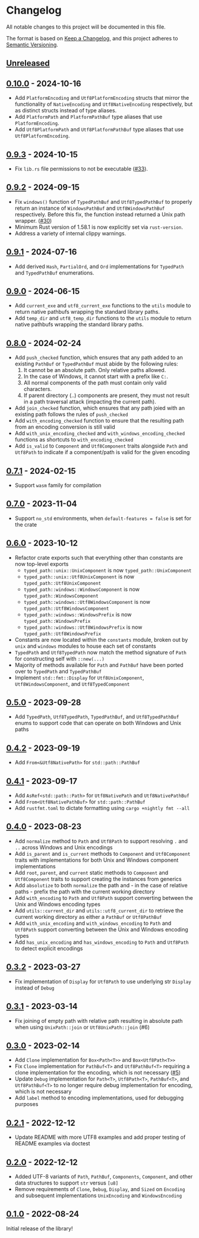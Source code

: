 # Changelog

All notable changes to this project will be documented in this file.

The format is based on [Keep a Changelog](https://keepachangelog.com/en/1.0.0/),
and this project adheres to [Semantic Versioning](https://semver.org/spec/v2.0.0.html).

## [Unreleased]

## [0.10.0] - 2024-10-16

* Add `PlatformEncoding` and `Utf8PlatformEncoding` structs that mirror the
  functionality of `NativeEncoding` and `Utf8NativeEncoding` respectively, but
  as distinct structs instead of type aliases.
* Add `PlatformPath` and `PlatformPathBuf` type aliases that use
  `PlatformEncoding`.
* Add `Utf8PlatformPath` and `Utf8PlatformPathBuf` type aliases that use
  `Utf8PlatformEncoding`.

## [0.9.3] - 2024-10-15

* Fix `lib.rs` file permissions to not be executable
  ([#33](https://github.com/chipsenkbeil/typed-path/pull/33)).

## [0.9.2] - 2024-09-15

* Fix `windows()` function of `TypedPathBuf` and `Utf8TypedPathBuf` to properly
  return an instance of `WindowsPathBuf` and `Utf8WindowsPathBuf` respectively.
  Before this fix, the function instead returned a Unix path wrapper.
  ([#30](https://github.com/chipsenkbeil/typed-path/pull/30))
* Minimum Rust version of 1.58.1 is now explicitly set via `rust-version`.
* Address a variety of internal clippy warnings.

## [0.9.1] - 2024-07-16

* Add derived `Hash`, `PartialOrd`, and `Ord` implementations for `TypedPath` and `TypedPathBuf` enumerations.

## [0.9.0] - 2024-06-15

* Add `current_exe` and `utf8_current_exe` functions to the `utils` module to return native pathbufs wrapping the standard library paths.
* Add `temp_dir` and `utf8_temp_dir` functions to the `utils` module to return native pathbufs wrapping the standard library paths.

## [0.8.0] - 2024-02-24

* Add `push_checked` function, which ensures that any path added to an existing `PathBuf` or `TypedPathBuf` must abide by the following rules:
    1. It cannot be an absolute path. Only relative paths allowed.
    2. In the case of Windows, it cannot start with a prefix like `C:`.
    3. All normal components of the path must contain only valid characters.
    4. If parent directory (..) components are present, they must not result in a path traversal attack (impacting the current path).
* Add `join_checked` function, which ensures that any path joied with an existing path follows the rules of `push_checked`
* Add `with_encoding_checked` function to ensure that the resulting path from an encoding conversion is still valid
* Add `with_unix_encoding_checked` and `with_windows_encoding_checked` functions as shortcuts to `with_encoding_checked`
* Add `is_valid` to `Component` and `Utf8Component` traits alongside `Path` and `Utf8Path` to indicate if a component/path is valid for the given encoding

## [0.7.1] - 2024-02-15

* Support `wasm` family for compilation

## [0.7.0] - 2023-11-04

* Support `no_std` environments, when `default-features = false` is set for the crate

## [0.6.0] - 2023-10-12

* Refactor crate exports such that everything other than constants are now
  top-level exports
  * `typed_path::unix::UnixComponent` is now `typed_path::UnixComponent`
  * `typed_path::unix::Utf8UnixComponent` is now `typed_path::Utf8UnixComponent`
  * `typed_path::windows::WindowsComponent` is now `typed_path::WindowsComponent`
  * `typed_path::windows::Utf8WindowsComponent` is now `typed_path::Utf8WindowsComponent`
  * `typed_path::windows::WindowsPrefix` is now `typed_path::WindowsPrefix`
  * `typed_path::windows::Utf8WindowsPrefix` is now `typed_path::Utf8WindowsPrefix`
* Constants are now located within the `constants` module, broken out by `unix`
  and `windows` modules to house each set of constants
* `TypedPath` and `Utf8TypedPath` now match the method signature of `Path` for
  constructing self with `::new(...)`
* Majority of methods available for `Path` and `PathBuf` have been ported over
  to `TypedPath` and `TypedPathBuf`
* Implement `std::fmt::Display` for `Utf8UnixComponent`,
  `Utf8WindowsComponent`, and `Utf8TypedComponent`

## [0.5.0] - 2023-09-28

* Add `TypedPath`, `Utf8TypedPath`, `TypedPathBuf`, and `Utf8TypedPathBuf`
  enums to support code that can operate on both Windows and Unix paths

## [0.4.2] - 2023-09-19

* Add `From<&Utf8NativePath>` for `std::path::PathBuf`

## [0.4.1] - 2023-09-17

* Add `AsRef<std::path::Path>` for `Utf8NativePath` and `Utf8NativePathBuf`
* Add `From<Utf8NativePathBuf>` for `std::path::PathBuf`
* Add `rustfmt.toml` to dictate formatting using `cargo +nightly fmt --all`

## [0.4.0] - 2023-08-23

* Add `normalize` method to `Path` and `Utf8Path` to support resolving `.` and
  `..` across Windows and Unix encodings
* Add `is_parent` and `is_current` methods to `Component` and `Utf8Component`
  traits with implementations for both Unix and Windows component
  implementations
* Add `root`, `parent`, and `current` static methods to `Component` and
  `Utf8Component` traits to support creating the instances from generics
* Add `absolutize` to both `normalize` the path and - in the case of relative
  paths - prefix the path with the current working directory
* Add `with_encoding` to `Path` and `Utf8Path` support converting between the
  Unix and Windows encoding types
* Add `utils::current_dir` and `utils::utf8_current_dir` to retrieve the
  current working directory as either a `PathBuf` or `Utf8PathBuf`
* Add `with_unix_encoding` and `with_windows_encoding` to `Path` and `Utf8Path`
  support converting between the Unix and Windows encoding types
* Add `has_unix_encoding` and `has_windows_encoding` to `Path` and `Utf8Path`
  to detect explicit encodings

## [0.3.2] - 2023-03-27

* Fix implementation of `Display` for `Utf8Path` to use underlying str
  `Display` instead of `Debug`

## [0.3.1] - 2023-03-14

* Fix joining of empty path with relative path resulting in absolute path when
  using `UnixPath::join` or `Utf8UnixPath::join` (#6)

## [0.3.0] - 2023-02-14

* Add `Clone` implementation for `Box<Path<T>>` and `Box<Utf8Path<T>>`
* Fix `Clone` implementation for `PathBuf<T>` and `Utf8PathBuf<T>` requiring a
  clone implementation for the encoding, which is not necessary
  ([#5](https://github.com/chipsenkbeil/typed-path/issues/5))
* Update `Debug` implementation for `Path<T>`, `Utf8Path<T>`, `PathBuf<T>`, and
  `Utf8PathBuf<T>` to no longer require debug implementation for encoding,
  which is not necessary
* Add `label` method to encoding implementations, used for debugging purposes

## [0.2.1] - 2022-12-12

* Update README with more UTF8 examples and add proper testing of README
  examples via doctest

## [0.2.0] - 2022-12-12

* Added UTF-8 variants of `Path`, `PathBuf`, `Components`, `Component`, and
  other data structures to support `str` versus `[u8]`
* Remove requirements of `Clone`, `Debug`, `Display`, and `Sized` on
  `Encoding` and subsequent implementations `UnixEncoding` and
  `WindowsEncoding`

## [0.1.0] - 2022-08-24

Initial release of the library!

[Unreleased]: https://github.com/chipsenkbeil/typed-path/compare/v0.10.0...HEAD
[0.10.0]: https://github.com/chipsenkbeil/typed-path/compare/v0.9.3...v0.10.0
[0.9.3]: https://github.com/chipsenkbeil/typed-path/compare/v0.9.2...v0.9.3
[0.9.2]: https://github.com/chipsenkbeil/typed-path/compare/v0.9.1...v0.9.2
[0.9.1]: https://github.com/chipsenkbeil/typed-path/compare/v0.9.0...v0.9.1
[0.9.0]: https://github.com/chipsenkbeil/typed-path/compare/v0.8.0...v0.9.0
[0.8.0]: https://github.com/chipsenkbeil/typed-path/compare/v0.7.1...v0.8.0
[0.7.1]: https://github.com/chipsenkbeil/typed-path/compare/v0.7.0...v0.7.1
[0.7.0]: https://github.com/chipsenkbeil/typed-path/compare/v0.6.0...v0.7.0
[0.6.0]: https://github.com/chipsenkbeil/typed-path/compare/v0.5.0...v0.6.0
[0.5.0]: https://github.com/chipsenkbeil/typed-path/compare/v0.4.2...v0.5.0
[0.4.2]: https://github.com/chipsenkbeil/typed-path/compare/v0.4.1...v0.4.2
[0.4.1]: https://github.com/chipsenkbeil/typed-path/compare/v0.4.0...v0.4.1
[0.4.0]: https://github.com/chipsenkbeil/typed-path/compare/v0.3.2...v0.4.0
[0.3.2]: https://github.com/chipsenkbeil/typed-path/compare/v0.3.1...v0.3.2
[0.3.1]: https://github.com/chipsenkbeil/typed-path/compare/v0.3.0...v0.3.1
[0.3.0]: https://github.com/chipsenkbeil/typed-path/compare/v0.2.1...v0.3.0
[0.2.1]: https://github.com/chipsenkbeil/typed-path/compare/v0.2.0...v0.2.1
[0.2.0]: https://github.com/chipsenkbeil/typed-path/compare/v0.1.0...v0.2.0
[0.1.0]: https://github.com/chipsenkbeil/typed-path/releases/tag/v0.1.0
